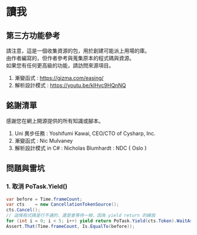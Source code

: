 # 讀我

## 第三方功能參考

請注意，這是一個收集資源的包，用於創建可能派上用場的庫。 <br>
由作者編寫的，但作者參考與蒐集原本的程式碼與資源。 <br>
如果您有任何更高級的功能，請訪問來源項目。 <br>

1. 漸變函式 : https://gizma.com/easing/
2. 解析設計模式 : https://youtu.be/klHyc9HQnNQ

## 銘謝清單

感謝您在網上開源提供的所有知識或腳本。

1. Uni 異步任務 : Yoshifumi Kawai, CEO/CTO of Cysharp, Inc.
2. 漸變函式 : Nic Mulvaney
3. 解析設計模式 in C# : Nicholas Blumhardt : NDC { Oslo }

## 問題與雷坑

### 1. 取消 PoTask.Yield()

```csharp
var before = Time.frameCount;
var cts    = new CancellationTokenSource();
cts.Cancel();
// 這條程式碼是行不通的，還是會等待一幀，因為 yield return 的緣故
for (int i = 0; i < 5; i++) yield return PoTask.Yield(cts.Token).WaitAsCoroutine();
Assert.That(Time.frameCount, Is.EqualTo(before));
```
